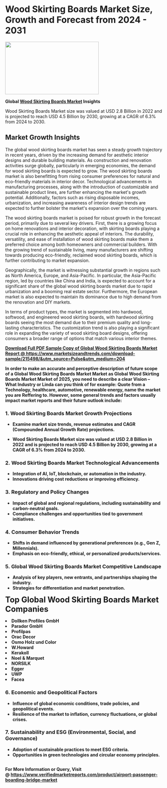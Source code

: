 <H1>Wood Skirting Boards Market Size, Growth and Forecast from 2024 - 2031</H1><img class="aligncenter size-medium wp-image-584254" src="https://thirdeyenews.in/wp-content/uploads/2024/09/Global-Market-Research-300x168.jpeg" alt="" width="300" height="168" /><p><strong>Global&nbsp;<a href="https://www.marketsizeandtrends.com/download-sample/215498/&amp;utm_source=Pulse&amp;utm_medium=204">Wood Skirting Boards Market</a> Insights</strong></p><p>Wood Skirting Boards Market size was valued at USD 2.8 Billion in 2022 and is projected to reach USD 4.5 Billion by 2030, growing at a CAGR of 6.3% from 2024 to 2030.</p><p><h2>Market Growth Insights</h2> <p>The global wood skirting boards market has seen a steady growth trajectory in recent years, driven by the increasing demand for aesthetic interior designs and durable building materials. As construction and renovation activities surge globally, particularly in emerging economies, the demand for wood skirting boards is expected to grow. The wood skirting boards market is also benefitting from rising consumer preferences for natural and eco-friendly materials in interior decor. Technological advancements in manufacturing processes, along with the introduction of customizable and sustainable product lines, are further enhancing the market's growth potential. Additionally, factors such as rising disposable incomes, urbanization, and increasing awareness of interior design trends are expected to further bolster the market's expansion over the coming years.</p> <p><strong><a href="#"></a></strong></p> <p>The wood skirting boards market is poised for robust growth in the forecast period, primarily due to several key drivers. First, there is a growing focus on home renovations and interior decoration, with skirting boards playing a crucial role in enhancing the aesthetic appeal of interiors. The durability, versatility, and ease of installation of wood skirting boards make them a preferred choice among both homeowners and commercial builders. With the growing trend of sustainable living, many manufacturers are shifting towards producing eco-friendly, reclaimed wood skirting boards, which is further contributing to market expansion.</p> <p>Geographically, the market is witnessing substantial growth in regions such as North America, Europe, and Asia-Pacific. In particular, the Asia-Pacific region, led by countries like China and India, is expected to account for a significant share of the global wood skirting boards market due to rapid urbanization and a booming real estate sector. Furthermore, the European market is also expected to maintain its dominance due to high demand from the renovation and DIY markets.</p> <p>In terms of product types, the market is segmented into hardwood, softwood, and engineered wood skirting boards, with hardwood skirting boards seeing the most demand due to their premium quality and long-lasting characteristics. The customization trend is also playing a significant role in expanding the variety of wood skirting board designs, offering consumers a broader range of options that match various interior themes.</p> <p><strong><a href="#"></p><p><span class=""><strong>Download Full PDF Sample Copy of Global Wood Skirting Boards Market Report</strong> @ <a href="https://www.marketsizeandtrends.com/download-sample/215498/&amp;utm_source=Pulse&amp;utm_medium=204" target="_blank">https://www.marketsizeandtrends.com/download-sample/215498/&amp;utm_source=Pulse&amp;utm_medium=204</a></span></p><p>In order to make an accurate and perceptive description of future scope of a Global&nbsp;Wood Skirting Boards Market Market as Global&nbsp;Wood Skirting Boards Market Market of 2025, you need to describe a clear Vision &ndash; What Industry or Linda can you think of for example: Quote from a Technology, healthcare, automotive, renewable energy, name the market you are Reffering to. However, some general trends and factors usually impact market reports and their future outlook include:</p><h3>1.&nbsp;<strong>Wood Skirting Boards Market Growth Projections</strong></h3><ul><li>Examine market size trends, revenue estimates and CAGR (Compounded Annual Growth Rate) projections.</li><li><p>Wood Skirting Boards Market size was valued at USD 2.8 Billion in 2022 and is projected to reach USD 4.5 Billion by 2030, growing at a CAGR of 6.3% from 2024 to 2030.</p></li></ul><h3>2.&nbsp;<strong>Wood Skirting Boards Market Technological Advancements</strong></h3><ul><li>Integration of AI, IoT, blockchain, or automation in the industry.</li><li>Innovations driving cost reductions or improving efficiency.</li></ul><h3>3.&nbsp;<strong>Regulatory and Policy Changes</strong></h3><ul><li>Impact of global and regional regulations, including sustainability and carbon-neutral goals.</li><li>Compliance challenges and opportunities tied to government initiatives.</li></ul><h3>4.&nbsp;<strong>Consumer Behavior Trends</strong></h3><ul><li>Shifts in demand influenced by generational preferences (e.g., Gen Z, Millennials).</li><li>Emphasis on eco-friendly, ethical, or personalized products/services.</li></ul><h3>5.&nbsp;<strong>Global Wood Skirting Boards Market Competitive Landscape</strong></h3><ul><li>Analysis of key players, new entrants, and partnerships shaping the industry.</li><li>Strategies for differentiation and market penetration.</li></ul><p data-pm-slice="1 1 []"><span style="color: inherit; font-family: inherit; font-size: 25px;">Top Global Wood Skirting Boards Market Companies</span></p><div class="" data-test-id=""><p><li>Dollken Profiles GmbH</li><li> Parador GmbH</li><li> Profilpas</li><li> Orac Decor</li><li> Osmo Holz und Color</li><li> W.Howard</li><li> Kerakoll</li><li> Noel & Marquet</li><li> NORSILK</li><li> Egger</li><li> UWP</li><li> Facea</li></p></div><h3>6.&nbsp;<strong>Economic and Geopolitical Factors</strong></h3><ul><li>Influence of global economic conditions, trade policies, and geopolitical events.</li><li>Resilience of the market to inflation, currency fluctuations, or global crises.</li></ul><h3>7.&nbsp;<strong>Sustainability and ESG (Environmental, Social, and Governance)</strong></h3><ul><li>Adoption of sustainable practices to meet ESG criteria.</li><li>Opportunities in green technologies and circular economy principles.</li></ul><h2><strong style="font-size: 14px;">For More Information or Query, Visit @&nbsp;</strong><a style="background-color: #ffffff; font-size: 14px;" href="https://www.marketsizeandtrends.com/report/wood-skirting-boards-market/" target="_blank">https://www.verifiedmarketreports.com/product/airport-passenger-boarding-bridge-market</a></h2>
